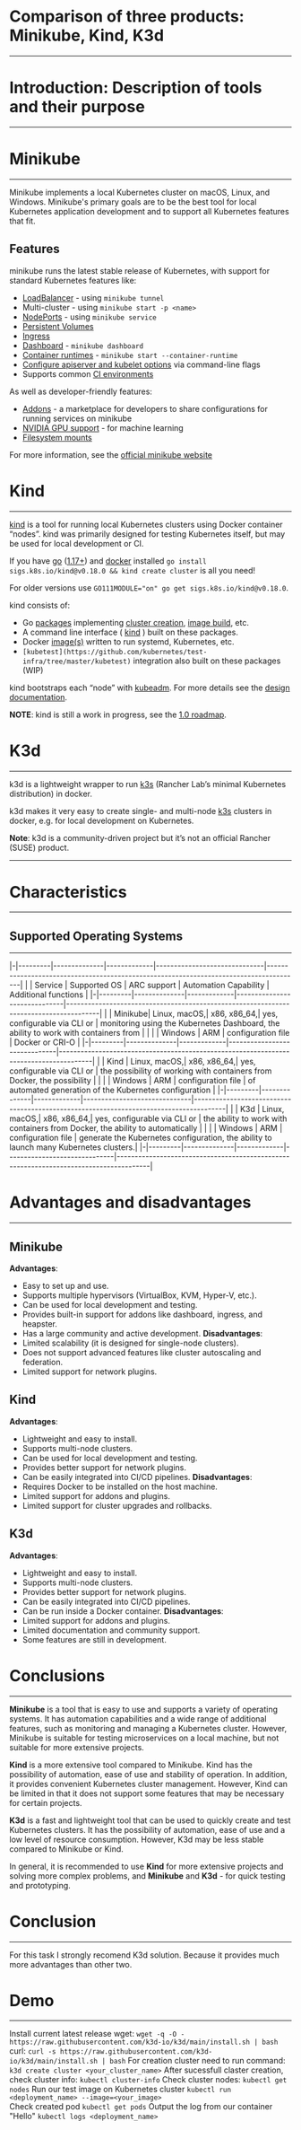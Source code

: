 # Comparison of three products: Minikube, Kind, K3d
---
# Introduction: Description of tools and their purpose
---
# Minikube
---
Minikube implements a local Kubernetes cluster on macOS, Linux, and Windows. Minikube's primary goals are to be the best tool for local Kubernetes application development and to support all Kubernetes features that fit.

## Features

minikube runs the latest stable release of Kubernetes, with support for standard Kubernetes features like:

- [LoadBalancer](https://minikube.sigs.k8s.io/docs/handbook/accessing/#loadbalancer-access) - using `minikube tunnel`
- Multi-cluster - using `minikube start -p <name>`
- [NodePorts](https://minikube.sigs.k8s.io/docs/handbook/accessing/#nodeport-access) - using `minikube service`
- [Persistent Volumes](https://minikube.sigs.k8s.io/docs/handbook/persistent_volumes/)
- [Ingress](https://kubernetes.io/docs/tasks/access-application-cluster/ingress-minikube/)
- [Dashboard](https://minikube.sigs.k8s.io/docs/handbook/dashboard/) - `minikube dashboard`
- [Container runtimes](https://minikube.sigs.k8s.io/docs/handbook/config/#runtime-configuration) - `minikube start --container-runtime`
- [Configure apiserver and kubelet options](https://minikube.sigs.k8s.io/docs/handbook/config/#modifying-kubernetes-defaults) via command-line flags
- Supports common [CI environments](https://github.com/minikube-ci/examples)

As well as developer-friendly features:

- [Addons](https://minikube.sigs.k8s.io/docs/handbook/deploying/#addons) - a marketplace for developers to share configurations for running services on minikube
- [NVIDIA GPU support](https://minikube.sigs.k8s.io/docs/tutorials/nvidia_gpu/) - for machine learning
- [Filesystem mounts](https://minikube.sigs.k8s.io/docs/handbook/mount/)

For more information, see the [official minikube website](https://minikube.sigs.k8s.io/)

# Kind
---
[kind](https://sigs.k8s.io/kind) is a tool for running local Kubernetes clusters using Docker container “nodes”.
kind was primarily designed for testing Kubernetes itself, but may be used for local development or CI.

If you have [go](https://sigs.k8s.io/kind) ([1.17+](https://golang.org/doc/devel/release.html#policy)) and [docker](https://www.docker.com/) installed `go install sigs.k8s.io/kind@v0.18.0 && kind create cluster` is all you need!

For older versions use `GO111MODULE="on" go get sigs.k8s.io/kind@v0.18.0`.

kind consists of:

- Go [packages](packages) implementing [cluster creation](https://github.com/kubernetes-sigs/kind/tree/main/pkg/cluster), [image build](https://github.com/kubernetes-sigs/kind/tree/main/pkg/build), etc.
- A command line interface ( [kind](https://github.com/kubernetes-sigs/kind/tree/main/main.go) ) built on these packages.
- Docker [image(s)](https://github.com/kubernetes-sigs/kind/tree/main/images) written to run systemd, Kubernetes, etc.
- `[kubetest](https://github.com/kubernetes/test-infra/tree/master/kubetest)` integration also built on these packages (WIP)
  
kind bootstraps each “node” with [kubeadm](https://kubernetes.io/docs/reference/setup-tools/kubeadm/kubeadm/). For more details see the [design documentation](https://kind.sigs.k8s.io/docs/design/initial).

**NOTE**: kind is still a work in progress, see the [1.0 roadmap](https://kind.sigs.k8s.io/docs/contributing/1.0-roadmap).

# K3d
---
k3d is a lightweight wrapper to run [k3s](https://github.com/rancher/k3s) (Rancher Lab’s minimal Kubernetes distribution) in docker.

k3d makes it very easy to create single- and multi-node [k3s](https://github.com/rancher/k3s) clusters in docker, e.g. for local development on Kubernetes.

**Note**: k3d is a community-driven project but it’s not an official Rancher (SUSE) product. 

---
# Characteristics
---
## Supported Operating Systems
---
|-|---------|--------------|-------------|------------------------------|---------------------------------------------------------------------------------------|
| | Service | Supported OS | ARC support |    Automation Capability     |                                 Additional functions                                  |
|-|---------|--------------|-------------|------------------------------|---------------------------------------------------------------------------------------|
| | Minikube| Linux, macOS,| x86, x86_64,| yes, configurable via CLI or | monitoring using the Kubernetes Dashboard, the ability to work with containers from   |
| |         | Windows      | ARM         |     configuration file       | Docker or CRI-O                                                                       |
|-|---------|--------------|-------------|------------------------------|---------------------------------------------------------------------------------------|
| | Kind    | Linux, macOS,| x86, x86_64,| yes, configurable via CLI or | the possibility of working with containers from Docker, the possibility               |
| |         | Windows      | ARM         |     configuration file       | of automated generation of the Kubernetes configuration                               |
|-|---------|--------------|-------------|------------------------------|---------------------------------------------------------------------------------------|
| | K3d     | Linux, macOS,| x86, x86_64,| yes, configurable via CLI or | the ability to work with containers from Docker, the ability to automatically         |
| |         | Windows      | ARM         |     configuration file       | generate the Kubernetes configuration, the ability to launch many Kubernetes clusters.|
|-|---------|--------------|-------------|------------------------------|---------------------------------------------------------------------------------------|

# Advantages and disadvantages
---
## Minikube

**Advantages**:
- Easy to set up and use.
- Supports multiple hypervisors (VirtualBox, KVM, Hyper-V, etc.).
- Can be used for local development and testing.
- Provides built-in support for addons like dashboard, ingress, and heapster.
- Has a large community and active development.
**Disadvantages**:
- Limited scalability (it is designed for single-node clusters).
- Does not support advanced features like cluster autoscaling and federation.
- Limited support for network plugins.

## Kind

**Advantages**:
- Lightweight and easy to install.
- Supports multi-node clusters.
- Can be used for local development and testing.
- Provides better support for network plugins.
- Can be easily integrated into CI/CD pipelines.
**Disadvantages**:
- Requires Docker to be installed on the host machine.
- Limited support for addons and plugins.
- Limited support for cluster upgrades and rollbacks.

## K3d

**Advantages**:
- Lightweight and easy to install.
- Supports multi-node clusters.
- Provides better support for network plugins.
- Can be easily integrated into CI/CD pipelines.
- Can be run inside a Docker container.
**Disadvantages**:
- Limited support for addons and plugins.
- Limited documentation and community support.
- Some features are still in development.

# Conclusions
---
**Minikube** is a tool that is easy to use and supports a variety of operating systems. It has automation capabilities and a wide range of additional features, such as monitoring and managing a Kubernetes cluster. However, Minikube is suitable for testing microservices on a local machine, but not suitable for more extensive projects.

**Kind** is a more extensive tool compared to Minikube. Kind has the possibility of automation, ease of use and stability of operation. In addition, it provides convenient Kubernetes cluster management. However, Kind can be limited in that it does not support some features that may be necessary for certain projects.

**K3d** is a fast and lightweight tool that can be used to quickly create and test Kubernetes clusters. It has the possibility of automation, ease of use and a low level of resource consumption. However, K3d may be less stable compared to Minikube or Kind.

In general, it is recommended to use **Kind** for more extensive projects and solving more complex problems, and **Minikube** and **K3d** - for quick testing and prototyping.

# Conclusion
---
For this task I strongly recomend K3d solution. Because it provides much more advantages than other two.

# Demo
---
Install current latest release
wget: `wget -q -O - https://raw.githubusercontent.com/k3d-io/k3d/main/install.sh | bash`
curl: `curl -s https://raw.githubusercontent.com/k3d-io/k3d/main/install.sh | bash`
For creation cluster need to run command:
    `k3d create cluster <your_cluster_name>`
After sucessfull claster creation, check cluster info:
    `kubectl cluster-info`
Check cluster nodes:
    `kubectl get nodes`
Run our test image on Kubernetes cluster
    `kubectl run <deployment_name> --image=<your_image>`    
Check created pod
    `kubectl get pods`
Output the log from our container "Hello"
    `kubectl logs <deployment_name>` 
    
          
